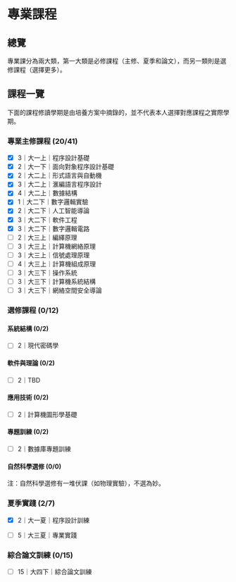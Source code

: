# 專業課程



## 總覽

專業課分為兩大類，第一大類是必修課程（主修、夏季和論文），而另一類則是選修課程（選擇更多）。

## 課程一覽

下面的課程修讀學期是由培養方案中摘錄的，並不代表本人選擇對應課程之實際學期。

### 專業主修課程 (20/41)

- [x] 3｜大一上｜程序設計基礎
- [x] 2｜大一下｜面向對象程序設計基礎
- [x] 2｜大二上｜形式語言與自動機
- [x] 3｜大二上｜滙編語言程序設計
- [x] 4｜大二上｜數據結構
- [x] 1｜大二下｜數字邏輯實驗
- [x] 2｜大二下｜人工智能導論
- [x] 3｜大二下｜軟件工程
- [x] 3｜大二下｜數字邏輯電路
- [ ] 2｜大三上｜編繹原理
- [ ] 3｜大三上｜計算機網絡原理
- [ ] 3｜大三上｜信號處理原理
- [ ] 4｜大三上｜計算機組成原理
- [ ] 3｜大三下｜操作系統
- [ ] 3｜大三下｜計算機系統結構
- [ ] 3｜大三下｜網絡空間安全導論

### 選修課程 (0/12)

#### 系統結構 (0/2)

- [ ] 2｜現代密碼學

#### 軟件與理論 (0/2)

- [ ] 2｜TBD

#### 應用技術 (0/2)

- [ ] 2｜計算機圖形學基礎

#### 專題訓練 (0/2)

- [ ] 2｜數據庫專題訓練

#### 自然科學選修 (0/0)

注：自然科學選修有一堆伏課（如物理實驗），不選為妙。



### 夏季實踐 (2/7)

- [x] 2｜大一夏｜程序設計訓練
- [ ] 5｜大三夏｜專業實踐



### 綜合論文訓練 (0/15)

- [ ] 15｜大四下｜綜合論文訓練